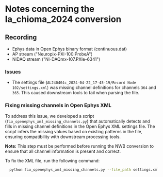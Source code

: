 # Notes concerning the la_chioma_2024 conversion

## Recording

- Ephys data in Open Ephys binary format (continuous.dat)
- AP stream ("Neuropix-PXI-100.ProbeA")
- NIDAQ stream ("NI-DAQmx-107.PXIe-6341")

### Issues

- The settings file (`AL240404c_2024-04-22_17-45-19/Record Node 102/settings.xml`) was missing channel definitions for channels `364` and `365`.
  This caused downstream tools to fail when parsing the file.

### Fixing missing channels in Open Ephys XML

To address this issue, we developed a script (`fix_openephys_xml_missing_channels.py`) that automatically detects and fills in missing channel definitions in the Open Ephys XML settings file. The script infers the missing values based on existing patterns in the file, ensuring compatibility with downstream processing tools.

**Note:** This step must be performed before running the NWB conversion to ensure that all channel information is present and correct.

To fix the XML file, run the following command:

```bash
  python fix_openephys_xml_missing_channels.py --file_path settings.xml --verbose
```
